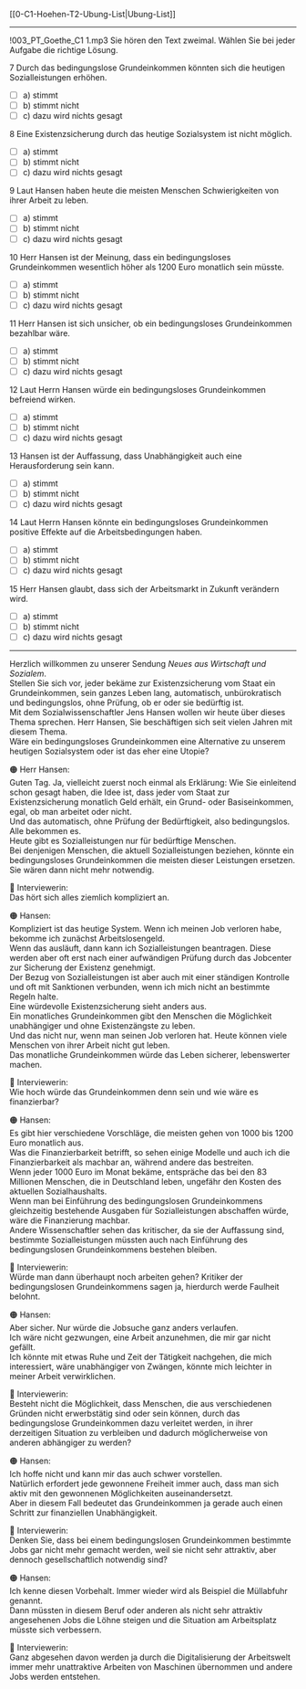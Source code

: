 [[0-C1-Hoehen-T2-Ubung-List|Ubung-List]]

---
!003_PT_Goethe_C1 1.mp3
Sie hören den Text zweimal. Wählen Sie bei jeder Aufgabe die richtige Lösung.  

7 Durch das bedingungslose Grundeinkommen könnten sich die heutigen Sozialleistungen erhöhen.  
- [ ] a) stimmt  
- [ ] b) stimmt nicht  
- [ ] c) dazu wird nichts gesagt

8 Eine Existenzsicherung durch das heutige Sozialsystem ist nicht möglich.  
- [ ] a) stimmt  
- [ ] b) stimmt nicht  
- [ ] c) dazu wird nichts gesagt

9 Laut Hansen haben heute die meisten Menschen Schwierigkeiten von ihrer Arbeit zu leben.  
- [ ] a) stimmt  
- [ ] b) stimmt nicht  
- [ ] c) dazu wird nichts gesagt

10 Herr Hansen ist der Meinung, dass ein bedingungsloses Grundeinkommen wesentlich höher als 1200 Euro monatlich sein müsste.  
- [ ] a) stimmt  
- [ ] b) stimmt nicht  
- [ ] c) dazu wird nichts gesagt

11 Herr Hansen ist sich unsicher, ob ein bedingungsloses Grundeinkommen bezahlbar wäre.  
- [ ] a) stimmt  
- [ ] b) stimmt nicht  
- [ ] c) dazu wird nichts gesagt

12 Laut Herrn Hansen würde ein bedingungsloses Grundeinkommen befreiend wirken.  
- [ ] a) stimmt  
- [ ] b) stimmt nicht  
- [ ] c) dazu wird nichts gesagt

13 Hansen ist der Auffassung, dass Unabhängigkeit auch eine Herausforderung sein kann.  
- [ ] a) stimmt  
- [ ] b) stimmt nicht  
- [ ] c) dazu wird nichts gesagt

14 Laut Herrn Hansen könnte ein bedingungsloses Grundeinkommen positive Effekte auf die Arbeitsbedingungen haben.  
- [ ] a) stimmt  
- [ ] b) stimmt nicht  
- [ ] c) dazu wird nichts gesagt

15 Herr Hansen glaubt, dass sich der Arbeitsmarkt in Zukunft verändern wird.  
- [ ] a) stimmt  
- [ ] b) stimmt nicht  
- [ ] c) dazu wird nichts gesagt

---

Herzlich willkommen zu unserer Sendung *Neues aus Wirtschaft und Sozialem*.  
Stellen Sie sich vor, jeder bekäme zur Existenzsicherung vom Staat ein Grundeinkommen, sein ganzes Leben lang, automatisch, unbürokratisch und bedingungslos, ohne Prüfung, ob er oder sie bedürftig ist.  
Mit dem Sozialwissenschaftler Jens Hansen wollen wir heute über dieses Thema sprechen. Herr Hansen, Sie beschäftigen sich seit vielen Jahren mit diesem Thema.  
Wäre ein bedingungsloses Grundeinkommen eine Alternative zu unserem heutigen Sozialsystem oder ist das eher eine Utopie?

🟠 Herr Hansen:  
Guten Tag. Ja, vielleicht zuerst noch einmal als Erklärung: Wie Sie einleitend schon gesagt haben, die Idee ist, dass jeder vom Staat zur Existenzsicherung monatlich Geld erhält, ein Grund- oder Basiseinkommen, egal, ob man arbeitet oder nicht.  
Und das automatisch, ohne Prüfung der Bedürftigkeit, also bedingungslos. Alle bekommen es.  
Heute gibt es Sozialleistungen nur für bedürftige Menschen.  
Bei denjenigen Menschen, die aktuell Sozialleistungen beziehen, könnte ein bedingungsloses Grundeinkommen die meisten dieser Leistungen ersetzen.  
Sie wären dann nicht mehr notwendig.

🔴 Interviewerin:  
Das hört sich alles ziemlich kompliziert an.

🟠 Hansen:  
Kompliziert ist das heutige System. Wenn ich meinen Job verloren habe, bekomme ich zunächst Arbeitslosengeld.  
Wenn das ausläuft, dann kann ich Sozialleistungen beantragen. Diese werden aber oft erst nach einer aufwändigen Prüfung durch das Jobcenter zur Sicherung der Existenz genehmigt.  
Der Bezug von Sozialleistungen ist aber auch mit einer ständigen Kontrolle und oft mit Sanktionen verbunden, wenn ich mich nicht an bestimmte Regeln halte.  
Eine würdevolle Existenzsicherung sieht anders aus.  
Ein monatliches Grundeinkommen gibt den Menschen die Möglichkeit unabhängiger und ohne Existenzängste zu leben.  
Und das nicht nur, wenn man seinen Job verloren hat. Heute können viele Menschen von ihrer Arbeit nicht gut leben.  
Das monatliche Grundeinkommen würde das Leben sicherer, lebenswerter machen.

🔴 Interviewerin:  
Wie hoch würde das Grundeinkommen denn sein und wie wäre es finanzierbar?

🟠 Hansen:  
Es gibt hier verschiedene Vorschläge, die meisten gehen von 1000 bis 1200 Euro monatlich aus.  
Was die Finanzierbarkeit betrifft, so sehen einige Modelle und auch ich die Finanzierbarkeit als machbar an, während andere das bestreiten.  
Wenn jeder 1000 Euro im Monat bekäme, entspräche das bei den 83 Millionen Menschen, die in Deutschland leben, ungefähr den Kosten des aktuellen Sozialhaushalts.  
Wenn man bei Einführung des bedingungslosen Grundeinkommens gleichzeitig bestehende Ausgaben für Sozialleistungen abschaffen würde, wäre die Finanzierung machbar.  
Andere Wissenschaftler sehen das kritischer, da sie der Auffassung sind, bestimmte Sozialleistungen müssten auch nach Einführung des bedingungslosen Grundeinkommens bestehen bleiben.

🔴 Interviewerin:  
Würde man dann überhaupt noch arbeiten gehen? Kritiker der bedingungslosen Grundeinkommens sagen ja, hierdurch werde Faulheit belohnt.

🟠 Hansen:  
Aber sicher. Nur würde die Jobsuche ganz anders verlaufen.  
Ich wäre nicht gezwungen, eine Arbeit anzunehmen, die mir gar nicht gefällt.  
Ich könnte mit etwas Ruhe und Zeit der Tätigkeit nachgehen, die mich interessiert, wäre unabhängiger von Zwängen, könnte mich leichter in meiner Arbeit verwirklichen.

🔴 Interviewerin:  
Besteht nicht die Möglichkeit, dass Menschen, die aus verschiedenen Gründen nicht erwerbstätig sind oder sein können, durch das bedingungslose Grundeinkommen dazu verleitet werden, in ihrer derzeitigen Situation zu verbleiben und dadurch möglicherweise von anderen abhängiger zu werden?

🟠 Hansen:  
Ich hoffe nicht und kann mir das auch schwer vorstellen.  
Natürlich erfordert jede gewonnene Freiheit immer auch, dass man sich aktiv mit den gewonnenen Möglichkeiten auseinandersetzt.  
Aber in diesem Fall bedeutet das Grundeinkommen ja gerade auch einen Schritt zur finanziellen Unabhängigkeit.

🔴 Interviewerin:  
Denken Sie, dass bei einem bedingungslosen Grundeinkommen bestimmte Jobs gar nicht mehr gemacht werden, weil sie nicht sehr attraktiv, aber dennoch gesellschaftlich notwendig sind?

🟠 Hansen:  
Ich kenne diesen Vorbehalt. Immer wieder wird als Beispiel die Müllabfuhr genannt.  
Dann müssten in diesem Beruf oder anderen als nicht sehr attraktiv angesehenen Jobs die Löhne steigen und die Situation am Arbeitsplatz müsste sich verbessern.

🔴 Interviewerin:  
Ganz abgesehen davon werden ja durch die Digitalisierung der Arbeitswelt immer mehr unattraktive Arbeiten von Maschinen übernommen und andere Jobs werden entstehen.
